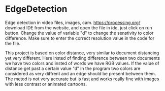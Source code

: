 # EdgeDetection
Edge detection in video files, images, cam.
https://processing.org/
download IDE from the website, and open the file in ide, just click on run button.
Change the value of variable "d" to change the senstivity to color difference.
Make sure to enter the correct resolution value in the code for the file.

This project is based on color distance, very similar to document distancing yet very different.
 Here insted of finding difference between two documents we have two colors and insted of words we have RGB values.
 If the value of distance get past a certain value "d" in the program two colors are considered as very diffrent and
 an edge should be present between them. The metod is not very accurate but is fast and works really fine with images
 with less contrast or animated cartoons.
